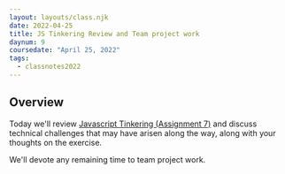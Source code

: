 ```yaml
---
layout: layouts/class.njk
date: 2022-04-25
title: JS Tinkering Review and Team project work
daynum: 9
coursedate: "April 25, 2022"
tags:
  - classnotes2022
---
```


## Overview

Today we'll review [Javascript Tinkering (Assignment 7)](../../assignments/7/) and discuss technical challenges that may have arisen along the way, along with your thoughts on the exercise.

We'll devote any remaining time to team project work.
